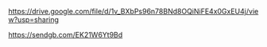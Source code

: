 https://drive.google.com/file/d/1v_BXbPs96n78BNd8OQiNiFE4x0GxEU4j/view?usp=sharing

https://sendgb.com/EK21W6Yt9Bd
